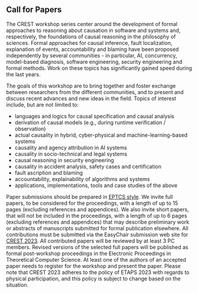 ## Call for Papers

<!--
Today’s IT systems, and the interactions between them, become increasingly complex. Power grid blackouts, airplane crashes, failures of medical devices and malfunctioning automotive systems are just a few examples of incidents that affect system safety. They are often due to component failures and unexpected interactions of subsystems under conditions that have not been anticipated during system design and testing. The failure of one component may entail a cascade of failures in other components; several components may also fail independently. In the security domain, localizing instructions and tracking agents responsible for information leakage and other system attacks is a central problem. Determining the root cause(s) of a system-level failure and elucidating the exact scenario that led to the failure is today a complex and tedious task that requires significant expertise. Formal approaches for automated causality analysis, fault localization, explanation of events, accountability and blaming have been proposed independently by several communities - in particular, AI, concurrency, model-based diagnosis, software engineering, security engineering and formal methods. Work on these topics has significantly gained speed during the last years.
-->

The CREST workshop series center around the development of formal approaches to reasoning about causation in software and systems and, respectively, the foundations of causal reasoning in the philosophy of sciences. Formal approaches for causal inference, fault localization, explanation of events, accountability and blaming have been proposed independently by several communities - in particular, AI, concurrency, model-based diagnosis, software engineering, security engineering and formal methods. Work on these topics has significantly gained speed during the last years.

The goals of this workshop are to bring together and foster exchange between researchers from the different communities, and to present and discuss recent advances and new ideas in the field. Topics of interest include, but are not limited to:
<ul>
<li>languages and logics for causal specification and causal analysis</li>
<li>derivation of causal models (e.g., during runtime verification / observation)</li>
<li>actual causality in hybrid, cyber-physical and machine-learning-based systems</li>
<li>causality and agency attribution in AI systems</li>
<li>causality in socio-technical and legal systems</li>
<li>causal reasoning in security engineering</li>
<li>causality in accident analysis, safety cases and certification</li>
<li>fault ascription and blaming</li>
<li>accountability, explainability of algorithms and systems</li>
<li>applications, implementations, tools and case studies of the above</li>
</ul>


Paper submissions should be prepared in <a href="http://style.eptcs.org">EPTCS style</a>. We invite full papers, to be considered for the proceedings, with a length of up to 15 pages (excluding references and appendices). We also invite short papers, that will not be included in the proceedings, with a length of up to 6 pages (excluding references and appendices) that may describe preliminary work or abstracts of manuscripts submitted for formal publication elsewhere. All contributions must be submitted via the EasyChair submission web site for <a href="https://easychair.org/conferences/?conf=crest2023">CREST 2023</a>. All contributed papers will be reviewed by at least 3 PC members. Revised versions of the selected full papers will be published as formal post-workshop proceedings in the Electronic Proceedings in Theoretical Computer Science. At least one of the authors of an accepted paper needs to register for the workshop and present the paper. Please note that CREST 2023 adheres to the policy of ETAPS 2023 with regards to physical participation, and this policy is subject to change based on the situation.
